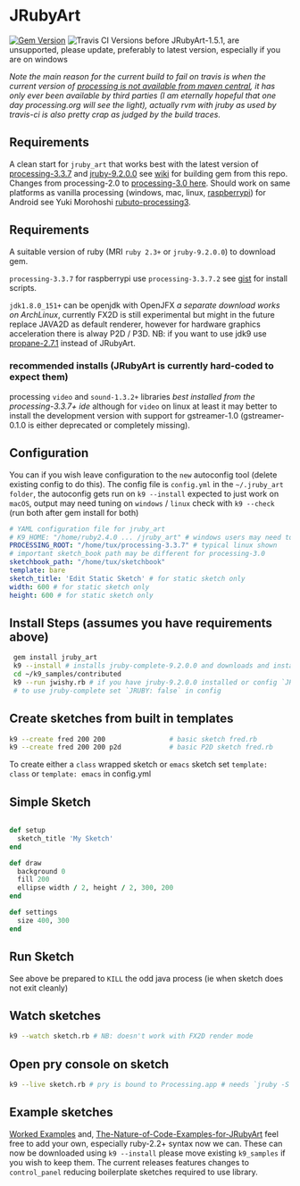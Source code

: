 
# JRubyArt
[![Gem Version](https://badge.fury.io/rb/jruby_art.svg)](http://badge.fury.io/rb/jruby_art)
![Travis CI](https://travis-ci.org/ruby-processing/JRubyArt.svg)
Versions before JRubyArt-1.5.1, are unsupported, please update, preferably to latest version, especially if you are on windows

_Note the main reason for the current build to fail on travis is when the current version of [processing is not available from maven central][testing], it has only ever been available by third parties (I am eternally hopeful that one day processing.org will see the light), actually rvm with jruby as used by travis-ci is also pretty crap as judged by the build traces._

## Requirements
A clean start for `jruby_art` that works best with the latest version of [processing-3.3.7](https://github.com/processing/processing/releases) and [jruby-9.2.0.0](http://jruby.org/download) see [wiki](https://github.com/ruby-processing/JRubyArt/wiki/Building-latest-gem) for building gem from this repo.  Changes from processing-2.0 to [processing-3.0 here](https://github.com/processing/processing/wiki/Changes-in-3.0). Should work on same platforms as vanilla processing (windows, mac, linux, [raspberrypi][pi]) for Android see Yuki Morohoshi [rubuto-processing3][].
## Requirements

A suitable version of ruby (MRI `ruby 2.3+` or `jruby-9.2.0.0`) to download gem.

`processing-3.3.7` for raspberrypi use `processing-3.3.7.2` see [gist](https://gist.github.com/monkstone/bd76c73fdb8d4c71161f3a698f8c36be) for install scripts.

`jdk1.8.0_151+` can be openjdk with OpenJFX _a separate download works on ArchLinux_, currently FX2D is still experimental but might in the future replace JAVA2D as default renderer, however for hardware graphics acceleration there is alway P2D / P3D. NB: if you want to use jdk9 use [propane-2.7.1](https://github.com/ruby-processing/propane) instead of JRubyArt.

### recommended installs (JRubyArt is currently hard-coded to expect them)

processing `video` and `sound-1.3.2+` libraries _best installed from the processing-3.3.7+ ide_ although for `video` on linux at least it may better to install the development version with support for gstreamer-1.0 (gstreamer-0.1.0 is either deprecated or completely missing).

## Configuration

You can if you wish leave configuration to the `new` autoconfig tool (delete existing config to do this). The config file is `config.yml` in the `~/.jruby_art folder`, the autoconfig gets run on `k9 --install` expected to just work on `macOS`, output may need tuning on `windows` / `linux` check with `k9 --check` (run both after gem install for both)

```yaml
# YAML configuration file for jruby_art
# K9_HOME: "/home/ruby2.4.0 ... /jruby_art" # windows users may need to set this
PROCESSING_ROOT: "/home/tux/processing-3.3.7" # typical linux shown
# important sketch_book path may be different for processing-3.0
sketchbook_path: "/home/tux/sketchbook"
template: bare
sketch_title: 'Edit Static Sketch' # for static sketch only
width: 600 # for static sketch only
height: 600 # for static sketch only
```

## Install Steps (assumes you have requirements above)

```bash
 gem install jruby_art
 k9 --install # installs jruby-complete-9.2.0.0 and downloads and installs samples to ~/k9_samples
 cd ~/k9_samples/contributed
 k9 --run jwishy.rb # if you have jruby-9.2.0.0 installed or config `JRUBY: false`
 # to use jruby-complete set `JRUBY: false` in config
```
## Create sketches from built in templates
```bash
k9 --create fred 200 200                # basic sketch fred.rb
k9 --create fred 200 200 p2d            # basic P2D sketch fred.rb
```
To create either a `class` wrapped sketch or `emacs` sketch set `template: class` or `template: emacs` in config.yml

## Simple Sketch
```ruby

def setup
  sketch_title 'My Sketch'
end

def draw
  background 0
  fill 200
  ellipse width / 2, height / 2, 300, 200
end

def settings
  size 400, 300
end
```
## Run Sketch
See above
be prepared to `KILL` the odd java process (ie when sketch does not exit cleanly)

## Watch sketches
```bash
k9 --watch sketch.rb # NB: doesn't work with FX2D render mode
```
## Open pry console on sketch
```bash
k9 --live sketch.rb # pry is bound to Processing.app # needs `jruby -S gem install pry`
```
## Example sketches

[Worked Examples](https://github.com/ruby-processing/JRubyArt-examples) and, [The-Nature-of-Code-Examples-for-JRubyArt](https://github.com/ruby-processing/The-Nature-of-Code-for-JRubyArt) feel free to add your own, especially ruby-2.2+ syntax now we can. These can now be downloaded using `k9 --install` please move existing `k9_samples` if you wish to keep them.  The current releases features changes to `control_panel` reducing boilerplate sketches required to use library.

[rubuto-processing3]:https://github.com/hoshi-sano/ruboto-processing3
[testing]:http://ruby-processing.github.io/testing/testing/
[pi]:http://ruby-processing.github.io/JRubyArt/raspberrypi_started/
